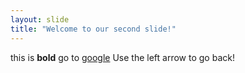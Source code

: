 ```yaml
---
layout: slide
title: "Welcome to our second slide!"
---
```

this is **bold** go to [google](www.google.com)
Use the left arrow to go back!
